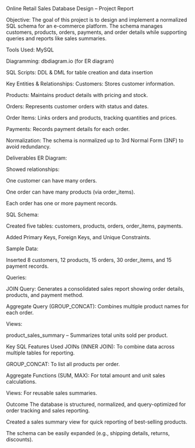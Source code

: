 Online Retail Sales Database Design – Project Report

Objective: The goal of this project is to design and implement a normalized SQL schema for an e-commerce platform. The schema manages customers, products, orders, payments, and order details while supporting queries and reports like sales summaries.

Tools Used: MySQL

Diagramming: dbdiagram.io (for ER diagram)

SQL Scripts: DDL & DML for table creation and data insertion

Key Entities & Relationships:
Customers: Stores customer information.

Products: Maintains product details with pricing and stock.

Orders: Represents customer orders with status and dates.

Order Items: Links orders and products, tracking quantities and prices.

Payments: Records payment details for each order.

Normalization: The schema is normalized up to 3rd Normal Form (3NF) to avoid redundancy.

Deliverables
ER Diagram:

Showed relationships:

One customer can have many orders.

One order can have many products (via order_items).

Each order has one or more payment records.

SQL Schema:

Created five tables: customers, products, orders, order_items, payments.

Added Primary Keys, Foreign Keys, and Unique Constraints.

Sample Data:

Inserted 8 customers, 12 products, 15 orders, 30 order_items, and 15 payment records.

Queries:

JOIN Query: Generates a consolidated sales report showing order details, products, and payment method.

Aggregate Query (GROUP_CONCAT): Combines multiple product names for each order.

Views:

product_sales_summary – Summarizes total units sold per product.

Key SQL Features Used
JOINs (INNER JOIN): To combine data across multiple tables for reporting.

GROUP_CONCAT: To list all products per order.

Aggregate Functions (SUM, MAX): For total amount and unit sales calculations.

Views: For reusable sales summaries.

Outcome
The database is structured, normalized, and query-optimized for order tracking and sales reporting.

Created a sales summary view for quick reporting of best-selling products.

The schema can be easily expanded (e.g., shipping details, returns, discounts).


